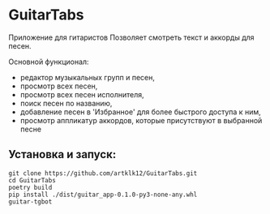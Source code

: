 # GuitarTabs

Приложение для гитаристов
Позволяет смотреть текст и аккорды для песен.

Основной функционал:
- редактор музыкальных групп и песен,
- просмотр всех песен,
- просмотр всех песен исполнителя,
- поиск песен по названию,
- добавление песен в 'Избранное' для более быстрого доступа к ним,
- просмотр аппликатур аккордов, которые присутствуют в выбранной песне


## Установка и запуск:
```shell
git clone https://github.com/artklk12/GuitarTabs.git
cd GuitarTabs
poetry build
pip install ./dist/guitar_app-0.1.0-py3-none-any.whl
guitar-tgbot
```
